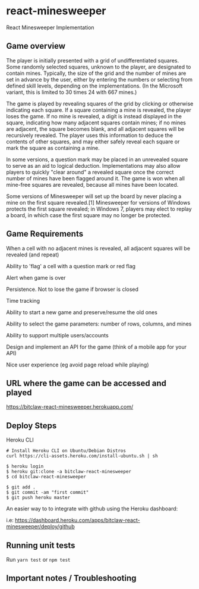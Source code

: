 # react-minesweeper
React Minesweeper Implementation

## Game overview

The player is initially presented with a grid of undifferentiated squares. Some randomly selected squares, unknown to the player, are designated to contain mines. Typically, the size of the grid and the number of mines are set in advance by the user, either by entering the numbers or selecting from defined skill levels, depending on the implementations. (In the Microsoft variant, this is limited to 30 times 24 with 667 mines.)

The game is played by revealing squares of the grid by clicking or otherwise indicating each square. If a square containing a mine is revealed, the player loses the game. If no mine is revealed, a digit is instead displayed in the square, indicating how many adjacent squares contain mines; if no mines are adjacent, the square becomes blank, and all adjacent squares will be recursively revealed. The player uses this information to deduce the contents of other squares, and may either safely reveal each square or mark the square as containing a mine.

In some versions, a question mark may be placed in an unrevealed square to serve as an aid to logical deduction. Implementations may also allow players to quickly "clear around" a revealed square once the correct number of mines have been flagged around it. The game is won when all mine-free squares are revealed, because all mines have been located.

Some versions of Minesweeper will set up the board by never placing a mine on the first square revealed.[1] Minesweeper for versions of Windows protects the first square revealed; in Windows 7, players may elect to replay a board, in which case the first square may no longer be protected.

## Game Requirements

When a cell with no adjacent mines is revealed, all adjacent squares will be revealed (and repeat)

Ability to 'flag' a cell with a question mark or red flag

Alert when game is over

Persistence. Not to lose the game if browser is closed

Time tracking

Ability to start a new game and preserve/resume the old ones

Ability to select the game parameters: number of rows, columns, and mines

Ability to support multiple users/accounts

Design and implement an API for the game (think of a mobile app for your API)

Nice user experience (eg avoid page reload while playing)

## URL where the game can be accessed and played

https://bitclaw-react-minesweeper.herokuapp.com/

## Deploy Steps

Heroku CLI

```shell
# Install Heroku CLI on Ubuntu/Debian Distros
curl https://cli-assets.heroku.com/install-ubuntu.sh | sh

$ heroku login
$ heroku git:clone -a bitclaw-react-minesweeper
$ cd bitclaw-react-minesweeper

$ git add .
$ git commit -am "first commit"
$ git push heroku master
```

An easier way to to integrate with github using the Heroku dashboard:

i.e: https://dashboard.heroku.com/apps/bitclaw-react-minesweeper/deploy/github

## Running unit tests

Run `yarn test` or `npm test`

## Important notes / Troubleshooting





